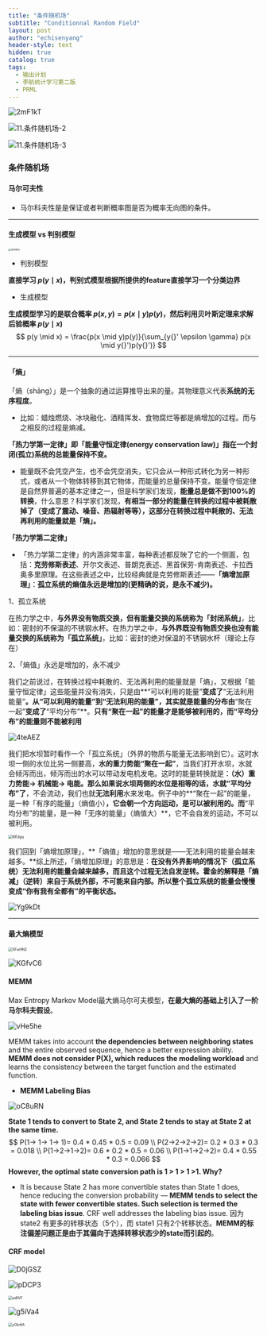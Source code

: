 ```yaml
---
title: "条件随机场"
subtitle: "Conditionnal Random Field"
layout: post
author: "echisenyang"
header-style: text
hidden: true
catalog: true
tags:
  - 输出计划
  - 李航统计学习第二版
  - PRML
---
```




![2mF1kT](https://gitee.com/echisenyang/GiteeForUpicUse/raw/master/uPic/2mF1kT.jpg)

![11.条件随机场-2](https://gitee.com/echisenyang/GiteeForUpicUse/raw/master/uPic/11.条件随机场-2.jpg)

![11.条件随机场-3](https://gitee.com/echisenyang/GiteeForUpicUse/raw/master/uPic/11.条件随机场-3.jpg)




### 条件随机场

#### 马尔可夫性

- 马尔科夫性是是保证或者判断概率图是否为概率无向图的条件。

---

#### 生成模型 vs 判别模型

<img src="https://gitee.com/echisenyang/GiteeForUpicUse/raw/master/uPic/q5AQde.jpg" alt="q5AQde" style="zoom: 33%;" />

- 判别模型

**直接学习 $p(y \mid x)$，判别式模型根据所提供的feature直接学习一个分类边界**

- 生成模型

**生成模型学习的是联合概率 $p(x,y)=p(x \mid y)p(y)$，然后利用贝叶斯定理来求解后验概率 $p(y \mid x)$** 
$$
p(y \mid x) = \frac{p(x \mid y)p(y)}{\sum_{y{}' \epsilon \gamma} p(x \mid y{}')p(y{}')}
$$

---

#### 「熵」

「熵（shāng）」是一个抽象的通过运算推导出来的量。其物理意义代表**系统的无序程度**。

- 比如：蜡烛燃烧、冰块融化、酒精挥发、食物腐烂等都是熵增加的过程。而与之相反的过程是熵减。

**「热力学第一定律」**即**「能量守恒定律(energy conservation law)」指在一个封闭(孤立)系统的总能量保持不变。**

- 能量既不会凭空产生，也不会凭空消失，它只会从一种形式转化为另一种形式，或者从一个物体转移到其它物体，而能量的总量保持不变。能量守恒定律是自然界普遍的基本定律之一，但是科学家们发现，**能量总是做不到100%的转换**，什么意思？科学家们发现，**有相当一部分的能量在转换的过程中被耗散掉了（变成了震动、噪音、热辐射等等），这部分在转换过程中耗散的、无法再利用的能量就是「熵」。**

**「热力学第二定律」**

- 「热力学第二定律」的内涵非常丰富，每种表述都反映了它的一个侧面，包括：**克劳修斯表述**、开尔文表述、普朗克表述、黑首保劳-肯南表述、卡拉西奥多里原理。在这些表述之中，比较经典就是克劳修斯表述——**「熵增加原理」**：**孤立系统的熵值永远是增加的(更精确的说，是永不减少)。**

1、孤立系统

在热力学之中，**与外界没有物质交换，但有能量交换的系统称为「封闭系统」**，比如：密封的不保温的不锈钢水杯。在热力学之中，**与外界既没有物质交换也没有能量交换的系统称为「孤立系统」**，比如：密封的绝对保温的不锈钢水杯（理论上存在）

2、「熵值」永远是增加的，永不减少

我们之前说过，在转换过程中耗散的、无法再利用的能量就是「熵」，又根据「能量守恒定律」这些能量并没有消失，只是由**“可以利用的能量”**变成了**“无法利用能量”**。从“可以利用的能量”到“无法利用的能量”，其实就是能量的分布由**“聚在一起”**变成了**“平均分布”**。**只有“聚在一起”的能量才是能够被利用的，而“平均分布”的能量则不能被利用**

![4teAEZ](https://gitee.com/echisenyang/GiteeForUpicUse/raw/master/uPic/4teAEZ.jpg)

我们把水坝暂时看作一个「孤立系统」（外界的物质与能量无法影响到它）。这时水坝一侧的水位比另一侧要高，**水的重力势能“聚在一起”**，当我们打开水坝，水就会倾泻而出，倾泻而出的水可以带动发电机发电。这时的能量转换就是：**（水）重力势能→ 机械能→ 电能。**那么如果说**水坝两侧的水位是相等的话，水就“平均分布”了**，不会流动，我们也就**无法利用**水来发电。例子中的**“聚在一起”的能量，是一种「有序的能量」（熵值小）**，它会朝一个方向运动，是可以被利用的。而**“平均分布”的能量，是一种「无序的能量」（熵值大）**，它不会自发的运动，不可以被利用。

<img src="https://gitee.com/echisenyang/GiteeForUpicUse/raw/master/uPic/6lEdgq.jpg" alt="6lEdgq" style="zoom:50%;" />

我们回到「熵增加原理」，**「熵值」增加的意思就是——无法利用的能量会越来越多。**综上所述，「熵增加原理」的意思是：**在没有外界影响的情况下（孤立系统）无法利用的能量会越来越多，而且这个过程无法自发逆转。**霍金的解释是**「熵减」（逆转）**来自于系统外部，不可能来自内部。所以整个孤立系统的能量会慢慢变成“你有我有全都有”的**平衡状态。**

![Yg9kDt](https://gitee.com/echisenyang/GiteeForUpicUse/raw/master/uPic/Yg9kDt.jpg)

---

#### 最大熵模型

<img src="https://gitee.com/echisenyang/GiteeForUpicUse/raw/master/uPic/XFwHN2.png" alt="XFwHN2" style="zoom:50%;" />

![KGfvC6](https://gitee.com/echisenyang/GiteeForUpicUse/raw/master/uPic/KGfvC6.png)

#### MEMM

Max Entropy Markov Model最大熵马尔可夫模型，**在最大熵的基础上引入了一阶马尔科夫假设**。

![vHe5he](https://gitee.com/echisenyang/GiteeForUpicUse/raw/master/uPic/vHe5he.jpg)

MEMM takes into account **the dependencies between neighboring states** and the entire observed sequence, hence a better expression ability. **MEMM does not consider P(X), which reduces the modeling workload** and learns the consistency between the target function and the estimated function.

- **MEMM Labeling Bias**

![oC8uRN](https://gitee.com/echisenyang/GiteeForUpicUse/raw/master/uPic/oC8uRN.jpg)

**State 1 tends to convert to State 2, and State 2 tends to stay at State 2 at the same time.**
$$
P(1-> 1-> 1-> 1)= 0.4 * 0.45 * 0.5 = 0.09 \\
P(2->2->2->2)= 0.2 * 0.3 * 0.3 = 0.018 \\
P(1->2->1->2)= 0.6 * 0.2 * 0.5 = 0.06 \\
P(1->1->2->2)= 0.4 * 0.55 * 0.3 = 0.066
$$
**However, the optimal state conversion path is 1 > 1 > 1 >1. Why?**

- It is because State 2 has more convertible states than State 1 does, hence reducing the conversion probability — **MEMM tends to select the state with fewer convertible states. Such selection is termed the labeling bias issue**. CRF well addresses the labeling bias issue. 因为 state2 有更多的转移状态（5个），而 state1 只有2个转移状态。**MEMM的标注偏差问题正是由于其偏向于选择转移状态少的state而引起的**。

#### CRF model

![D0jGSZ](https://gitee.com/echisenyang/GiteeForUpicUse/raw/master/uPic/D0jGSZ.jpg)

![ipDCP3](https://gitee.com/echisenyang/GiteeForUpicUse/raw/master/uPic/ipDCP3.png)

<img src="https://gitee.com/echisenyang/GiteeForUpicUse/raw/master/uPic/adlIVF.png" alt="adlIVF" style="zoom:50%;" />

![g5iVa4](https://gitee.com/echisenyang/GiteeForUpicUse/raw/master/uPic/g5iVa4.png)

<img src="https://gitee.com/echisenyang/GiteeForUpicUse/raw/master/uPic/yOkr6A.png" alt="yOkr6A" style="zoom:50%;" />

